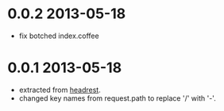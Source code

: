 # 0.0.2 2013-05-18

* fix botched index.coffee

# 0.0.1 2013-05-18

* extracted from [headrest](http://github.com/natlownes/headrest).
* changed key names from request.path to replace '/' with '-'.

